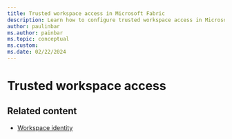 ```yaml
---
title: Trusted workspace access in Microsoft Fabric
description: Learn how to configure trusted workspace access in Microsoft Fabric.
author: paulinbar
ms.author: painbar
ms.topic: conceptual
ms.custom:
ms.date: 02/22/2024
---
```


# Trusted workspace access




## Related content

* [Workspace identity](../get-started/workspace-identity.md)
